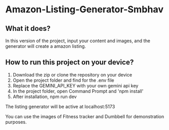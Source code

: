 # Amazon-Listing-Generator-Smbhav

## What it does?

In this version of the project, input your content and images, and the generator will create a amazon listing.

## How to run this project on your device?

1. Download the zip or clone the repository on your device
2. Open the project folder and find for the .env file
3. Replace the GEMINI_API_KEY with your own gemini api key
4. In the project folder, open Command Prompt and 'npm install'
5. After installation, npm run dev

The listing generator will be active at localhost:5173 

You can use the images of Fitness tracker and Dumbbell for demonstration purposes.
